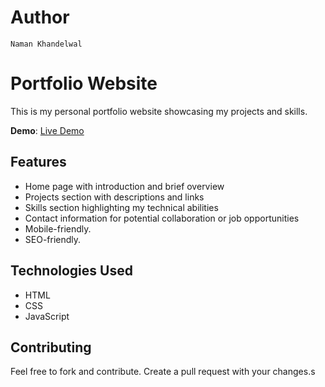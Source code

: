 # Author

`Naman Khandelwal`

# Portfolio Website

This is my personal portfolio website showcasing my projects and skills.

**Demo**: [Live Demo](https://portfolio-namank.vercel.app/)

## Features

- Home page with introduction and brief overview
- Projects section with descriptions and links
- Skills section highlighting my technical abilities
- Contact information for potential collaboration or job opportunities
- Mobile-friendly.
- SEO-friendly.

## Technologies Used

- HTML
- CSS
- JavaScript

## Contributing

Feel free to fork and contribute. Create a pull request with your changes.s